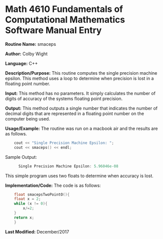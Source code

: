 # Math 4610 Fundamentals of Computational Mathematics Software Manual Entry

**Routine Name:**  smaceps

**Author:** Colby Wight

**Language:** C++

**Description/Purpose:**  This routine computes the single precision machine epsilon.  This method uses a loop to determine when precision is lost in a floating point number.

**Input:** This method has no parameters.  It simply calculates the number of digits of accuracy of the systems floating point precision. 

**Output:** This method outputs a single number that indicates the number of decimal digits that are represented in a floating point number on the computer being used. 

**Usage/Example:** The routine was run on a macbook air and the results are as follows. 
```C++
    cout << "Single Precision Machine Epsilon: ";
    cout << smaceps() << endl;

```

Sample Output:

```C++
      Single Precision Machine Epsilon: 5.96046e-08
```
This simple program uses two floats to determine when accuracy is lost. 


**Implementation/Code:** The code is as follows:
```C++
    float smacepsTwoPointO(){
    float x = 2;
    while (x != 0){
        x/=2;
    }
    return x;
    }
```
**Last Modified:** December/2017
